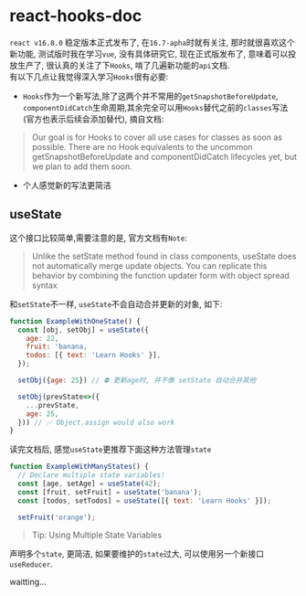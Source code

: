 # react-hooks-doc

`react v16.8.0` 稳定版本正式发布了, 在`16.7-apha`时就有关注, 那时就很喜欢这个新功能, 测试版时我在学习`vue`, 没有具体研究它, 现在正式版发布了, 意味着可以投放生产了, 很认真的关注了下`Hooks`, 啃了几遍新功能的`api`文档.  
有以下几点让我觉得深入学习`Hooks`很有必要:

- `Hooks`作为一个新写法,除了这两个并不常用的`getSnapshotBeforeUpdate`, `componentDidCatch`生命周期,其余完全可以用`Hooks`替代之前的`classes`写法(官方也表示后续会添加替代), 摘自文档:

> Our goal is for Hooks to cover all use cases for classes as soon as possible. There are no Hook equivalents to the uncommon getSnapshotBeforeUpdate and componentDidCatch lifecycles yet, but we plan to add them soon.

- 个人感觉新的写法更简洁

## useState

这个接口比较简单,需要注意的是, 官方文档有`Note`:
> Unlike the setState method found in class components, useState does not automatically merge update objects. You can replicate this behavior by combining the function updater form with object spread syntax

和`setState`不一样, `useState`不会自动合并更新的对象, 如下:

```jsx
function ExampleWithOneState() {
  const [obj, setObj] = useState({
    age: 22,
    fruit: 'banana,
    todos: [{ text: 'Learn Hooks' }],
  });

  setObj({age: 25}) // ⛔ 更新age时, 并不像 setState 自动合并其他

  setObj(prevState=>({
    ...prevState,
    age: 25,
  })) // ✅ Object.assign would also work
}
```

读完文档后, 感觉`useState`更推荐下面这种方法管理`state`

```jsx
function ExampleWithManyStates() {
  // Declare multiple state variables!
  const [age, setAge] = useState(42);
  const [fruit, setFruit] = useState('banana');
  const [todos, setTodos] = useState([{ text: 'Learn Hooks' }]);

  setFruit('orange');
```

>Tip: Using Multiple State Variables

声明多个`state`, 更简洁, 如果要维护的`state`过大, 可以使用另一个新接口`useReducer`.

waitting...